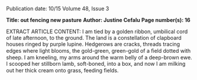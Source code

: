 Publication date: 10/15
Volume 48, Issue 3

**Title: out fencing new pasture**
**Author: Justine Cefalu**
**Page number(s): 16**

EXTRACT ARTICLE CONTENT:
I am tied
by a golden ribbon,
umbilical cord of late afternoon,
to the ground.
The land is a constellation
of clapboard houses
ringed by purple lupine.
Hedgerows are cracks,
threads tracing edges
where light blooms,
the gold-green, green-gold
of a ﬁeld dotted with sheep.
I am kneeling,
my arms around the warm belly
of a deep-brown ewe.
I scooped her stillborn lamb,
soft-boned, into a box,
and now I am milking out her thick cream
onto grass,
feeding ﬁelds.